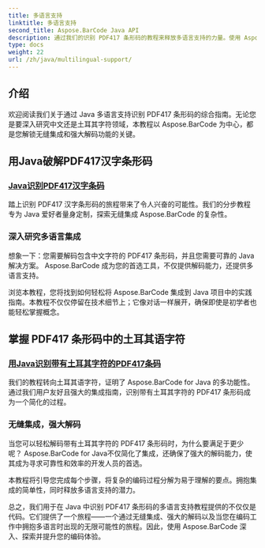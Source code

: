 ```yaml
---
title: 多语言支持
linktitle: 多语言支持
second_title: Aspose.BarCode Java API
description: 通过我们的识别 PDF417 条形码的教程来释放多语言支持的力量。使用 Aspose.BarCode 深入研究 Java 编码以实现无缝集成。
type: docs
weight: 22
url: /zh/java/multilingual-support/
---
```


## 介绍
欢迎阅读我们关于通过 Java 多语言支持识别 PDF417 条形码的综合指南。无论您是要深入研究中文还是土耳其字符领域，本教程以 Aspose.BarCode 为中心，都是您解锁无缝集成和强大解码功能的关键。

## 用Java破解PDF417汉字条形码
### [Java识别PDF417汉字条码](./recognizing-pdf417-chinese-characters/)

踏上识别 PDF417 汉字条形码的旅程带来了令人兴奋的可能性。我们的分步教程专为 Java 爱好者量身定制，探索无缝集成 Aspose.BarCode 的复杂性。

### 深入研究多语言集成
想象一下：您需要解码包含中文字符的 PDF417 条形码，并且您需要可靠的 Java 解决方案。 Aspose.BarCode 成为您的首选工具，不仅提供解码能力，还提供多语言支持。

浏览本教程，您将找到如何轻松将 Aspose.BarCode 集成到 Java 项目中的实践指南。本教程不仅仅停留在技术细节上；它像对话一样展开，确保即使是初学者也能轻松掌握概念。

## 掌握 PDF417 条形码中的土耳其语字符
### [用Java识别带有土耳其字符的PDF417条码](./recognizing-pdf417-turkish-characters/)

我们的教程转向土耳其语字符，证明了 Aspose.BarCode for Java 的多功能性。通过我们用户友好且强大的集成指南，识别带有土耳其字符的 PDF417 条形码成为一个简化的过程。

### 无缝集成，强大解码
当您可以轻松解码带有土耳其字符的 PDF417 条形码时，为什么要满足于更少呢？ Aspose.BarCode for Java不仅简化了集成，还确保了强大的解码能力，使其成为寻求可靠性和效率的开发人员的首选。

本教程将引导您完成每个步骤，将复杂的编码过程分解为易于理解的要点。拥抱集成的简单性，同时释放多语言支持的潜力。

总之，我们用于在 Java 中识别 PDF417 条形码的多语言支持教程提供的不仅仅是代码。它们提供了一个旅程——一个通过无缝集成、强大的解码以及当您在编码工作中拥抱多语言时出现的无限可能性的旅程。因此，使用 Aspose.BarCode 深入、探索并提升您的编码体验。